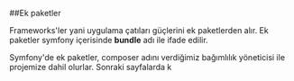 ##Ek paketler

Frameworks'ler yani uygulama çatıları güçlerini ek paketlerden alır. Ek paketler symfony içerisinde **bundle** adı ile ifade edilir. 

Symfony'de ek paketler, composer adını verdiğimiz bağımlılık yöneticisi ile projemize dahil olurlar. Sonraki sayfalarda k